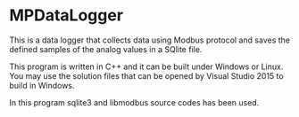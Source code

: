 # MPDataLogger
This is a data logger that collects data using Modbus protocol and saves the defined samples of the analog values in a SQlite file.

This program is written in C++ and it can be built under Windows or Linux. You may use the solution files that can be opened by Visual Studio 2015 to build in Windows. 

In this program sqlite3 and libmodbus source codes has been used.

